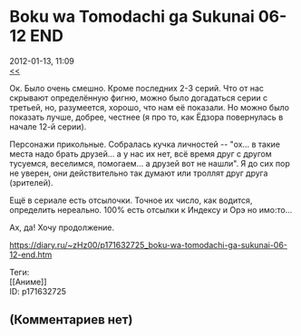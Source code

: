 Boku wa Tomodachi ga Sukunai 06-12 END
======================================

  
2012-01-13, 11:09  
  [<<](Boku%20wa%20Tomodachi%20ga%20Sukunai%2001-05)    
   
 Ок. Было очень смешно. Кроме последних 2-3 серий. Что от нас скрывают определённую фигню, можно было догадаться серии с третьей, но, разумеется, хорошо, что нам её показали. Но можно было показать лучше, добрее, честнее (я про то, как Ёдзора повернулась в начале 12-й серии).   
   
 Персонажи прикольные. Собралась кучка личностей -- "ох... в такие места надо брать друзей... а у нас их нет, всё время друг с другом тусуемся, веселимся, помогаем... а друзей вот не нашли". Я до сих пор не уверен, они действительно так думают или троллят друг друга (зрителей).   
   
 Ещё в сериале есть отсылочки. Точное их число, как водится, определить нереально. 100% есть отсылки к Индексу и Орэ но имо:то...   
   
 Ах, да! Хочу продолжение.   
  
<https://diary.ru/~zHz00/p171632725_boku-wa-tomodachi-ga-sukunai-06-12-end.htm>  
  
Теги:  
[[Аниме]]  
ID: p171632725  


(Комментариев нет)
------------------
